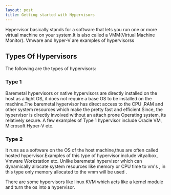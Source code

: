 ```yaml
---
layout: post
title: Getting started with Hypervisors
---
```



Hypervisor basically stands for a software that lets you run one or more virtual machine on your system.It is also called a VMM(Virtual Machine Monitor).
Vmware and hyper-V are examples of hypervisorss

## Types Of Hypervisors
The following are the types of hypervisors:

### Type 1
 Baremetal hypervisors or native hypervisors are directly installed on the host as a light OS, it does not require a base OS to be installed on the machine.The baremetal hypervisor 
has direct access to the CPU ,RAM and other system resources which make the pretty fast and efficient.Since, the hypervisor is directly involved without an  attach prone 
Operating system, its relatively secure.
A few examples of Type 1 hypervisor include Oracle VM, Microsoft Hyper-V etc.
 
 ### Type 2
It runs as a software on the OS of the host machine,thus are often called hosted hypervisor.Examples of this type of hypervisor include vityalbox, Vmware Workstation etc.
Unlike baremetal hypervisor which can dynamically allocate system resources like memory or CPU time to vm's , in this type only memory allocated to the vmm will be used .

There are some hypervisors like linux KVM which acts like a kernel module and turn the os into a hypervisor.


